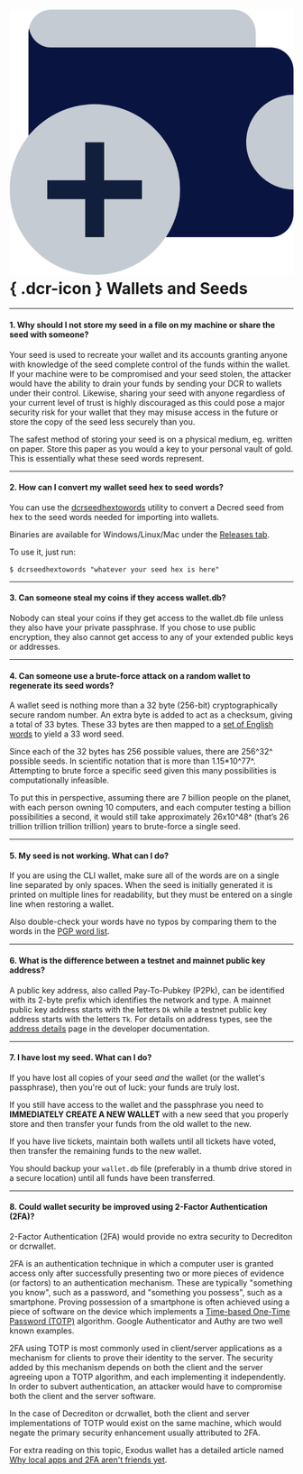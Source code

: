 # ![](../img/dcr-icons/CreateWallet.svg){ .dcr-icon } Wallets and Seeds

---

#### 1. Why should I not store my seed in a file on my machine or share the seed with someone?

Your seed is used to recreate your wallet and its accounts granting anyone with knowledge of the seed complete control of the funds within the wallet. If your machine were to be compromised and your seed stolen, the attacker would have the ability to drain your funds by sending your DCR to wallets under their control. Likewise, sharing your seed with anyone regardless of your current level of trust is highly discouraged as this could pose a major security risk for your wallet that they may misuse access in the future or store the copy of the seed less securely than you.

The safest method of storing your seed is on a physical medium, eg. written on paper. Store this paper as you would a key to your personal vault of gold. This is essentially what these seed words represent.

---

#### 2. How can I convert my wallet seed hex to seed words?

You can use the [dcrseedhextowords](https://github.com/davecgh/dcrseedhextowords) utility to convert a Decred seed from hex to the seed words needed for importing into wallets.

Binaries are available for Windows/Linux/Mac under the [Releases
tab](https://github.com/davecgh/dcrseedhextowords/releases).

To use it, just run:

```no-highlight
$ dcrseedhextowords "whatever your seed hex is here"
```

---

#### 3. Can someone steal my coins if they access wallet.db?

Nobody can steal your coins if they get access to the wallet.db file unless they
also have your private passphrase. If you chose to use public encryption, they
also cannot get access to any of your extended public keys or addresses.

---

#### 4. Can someone use a brute-force attack on a random wallet to regenerate its seed words?

A wallet seed is nothing more than a 32 byte (256-bit) cryptographically secure
random number.
An extra byte is added to act as a checksum, giving a total of 33 bytes.
These 33 bytes are then mapped to a [set of English
words](https://en.wikipedia.org/wiki/PGP_word_list) to yield a 33 word seed.

Since each of the 32 bytes has 256 possible values, there are 256^32^ possible
seeds.
In scientific notation that is more than 1.15*10^77^.
Attempting to brute force a specific seed given this many possibilities is
computationally infeasible.

To put this in perspective, assuming there are 7 billion people on the planet,
with each person owning 10 computers, and each computer testing a billion
possibilities a second, it would still take approximately 26x10^48^ (that’s 26
trillion trillion trillion trillion) years to brute-force a single seed.

---

#### 5. My seed is not working. What can I do?

If you are using the CLI wallet, make sure all of the words are on a single line
separated by only spaces. When the seed is initially generated it is printed on
multiple lines for readability, but they must be entered on a single line when
restoring a wallet.

Also double-check your words have no typos by comparing them to the words in the [PGP word list](https://en.wikipedia.org/wiki/PGP_word_list).

---

#### 6. What is the difference between a testnet and mainnet public key address?

A public key address, also called Pay-To-Pubkey (P2Pk), can be identified with its 2-byte prefix which identifies the network and type. A mainnet public key address starts with the letters `Dk` while a testnet public key address starts with the letters `Tk`. For details on address types, see the [address details](https://devdocs.decred.org/developer-guides/addresses/) page in the developer documentation.  

---

#### 7. I have lost my seed. What can I do?

If you have lost all copies of your seed *and* the wallet (or the wallet's passphrase), then you're out of luck: your funds are truly lost.

If you still have access to the wallet and the passphrase you need to **IMMEDIATELY CREATE A NEW WALLET** with a new seed that you properly store and then transfer your funds from the old wallet to the new.

If you have live tickets, maintain both wallets until all tickets have voted, then transfer the remaining funds to the new wallet.

You should backup your `wallet.db` file (preferably in a thumb drive stored in a secure location) until all funds have been transferred.

---

#### 8. Could wallet security be improved using 2-Factor Authentication (2FA)?

2-Factor Authentication (2FA) would provide no extra security to Decrediton or
dcrwallet.

2FA is an authentication technique in which a computer user is granted access
only after successfully presenting two or more pieces of evidence (or factors)
to an authentication mechanism.
These are typically "something you know", such as a password, and "something you
possess", such as a smartphone.
Proving possession of a smartphone is often achieved using a piece of software
on the device which implements a [Time-based One-Time Password
(TOTP)](https://en.wikipedia.org/wiki/Time-based_One-time_Password_algorithm)
algorithm.
Google Authenticator and Authy are two well known examples.

2FA using TOTP is most commonly used in client/server applications as a
mechanism for clients to prove their identity to the server.
The security added by this mechanism depends on both the client and the
server agreeing upon a TOTP algorithm, and each implementing it independently.
In order to subvert authentication, an attacker would have to compromise both the
client and the server software.

In the case of Decrediton or dcrwallet, both the client and server
implementations of TOTP would exist on the same machine, which would negate the
primary security enhancement usually attributed to 2FA.

For extra reading on this topic, Exodus wallet has a detailed article named [Why
local apps and 2FA aren't friends
yet](https://support.exodus.io/article/1208-why-local-apps-and-2fa-arent-friends-yet).
